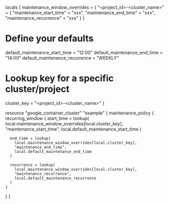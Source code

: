 locals {
  maintenance_window_overrides = {
    "<project_id>-<cluster_name>" = {
      "maintenance_start_time" = "xxx",
      "maintenance_end_time"    = "xxx",
      "maintenance_recurrence"  = "xxx"
    }
  }

  # Define your defaults
  default_maintenance_start_time = "12:00"
  default_maintenance_end_time   = "14:00"
  default_maintenance_recurrence = "WEEKLY"

  # Lookup key for a specific cluster/project
  cluster_key = "<project_id>-<cluster_name>"
}

resource "google_container_cluster" "example" {
  maintenance_policy {
    recurring_window {
      start_time = lookup(
        local.maintenance_window_overrides[local.cluster_key],
        "maintenance_start_time",
        local.default_maintenance_start_time
      )

      end_time = lookup(
        local.maintenance_window_overrides[local.cluster_key],
        "maintenance_end_time",
        local.default_maintenance_end_time
      )

      recurrence = lookup(
        local.maintenance_window_overrides[local.cluster_key],
        "maintenance_recurrence",
        local.default_maintenance_recurrence
      )
    }
  }
}
